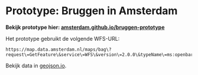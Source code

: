 # Prototype: Bruggen in Amsterdam

__Bekijk prototype hier: [amsterdam.github.io/bruggen-prototype](https://amsterdam.github.io/bruggen-prototype)__

Het prototype gebruikt de volgende WFS-URL:

    https://map.data.amsterdam.nl/maps/bag\?request\=GetFeature\&service\=WFS\&version\=2.0.0\&typeName\=ms:openbareruimte\&outputFormat\=geojson\&srsName\=EPSG:4326\&Filter=%3CFilter%3E%3CPropertyIsEqualTo%3E%3CPropertyName%3Eopr_type%3C%2FPropertyName%3E%3CLiteral%3EKunstwerk%3C%2FLiteral%3E%3C%2FPropertyIsEqualTo%3E%3C%2FFilter%3E

Bekijk data in [geojson.io](http://geojson.io/#data=data:text/x-url,https%3A%2F%2Fmap.data.amsterdam.nl%2Fmaps%2Fbag%3Frequest%3DGetFeature%26service%3DWFS%26version%3D2.0.0%26typeName%3Dms%3Aopenbareruimte%26outputFormat%3Dgeojson%26srsName%3DEPSG%3A4326%26Filter%3D%253CFilter%253E%253CPropertyIsEqualTo%253E%253CPropertyName%253Eopr_type%253C%252FPropertyName%253E%253CLiteral%253EKunstwerk%253C%252FLiteral%253E%253C%252FPropertyIsEqualTo%253E%253C%252FFilter%253E).

